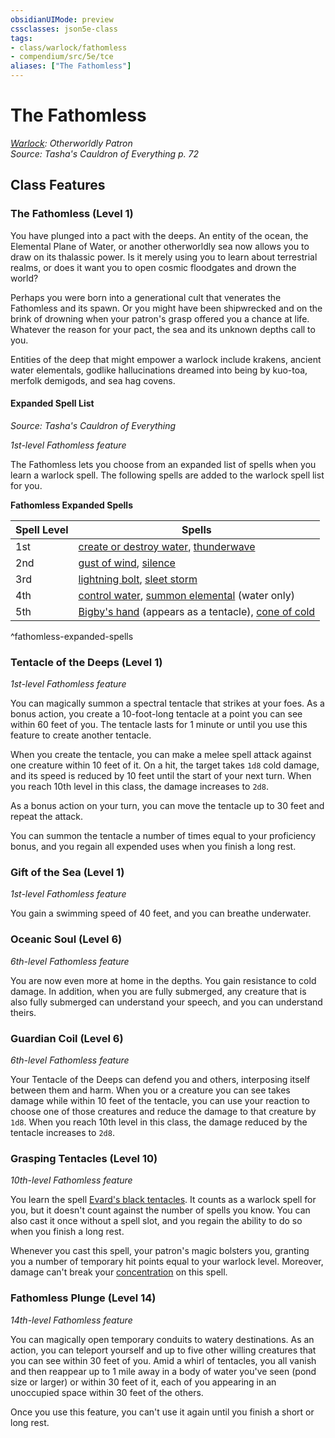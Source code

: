 ```yaml
---
obsidianUIMode: preview
cssclasses: json5e-class
tags:
- class/warlock/fathomless
- compendium/src/5e/tce
aliases: ["The Fathomless"]
---
```

# The Fathomless
*[Warlock](warlock.md): Otherworldly Patron*  
*Source: Tasha's Cauldron of Everything p. 72*  


## Class Features

### The Fathomless (Level 1)

You have plunged into a pact with the deeps. An entity of the ocean, the Elemental Plane of Water, or another otherworldly sea now allows you to draw on its thalassic power. Is it merely using you to learn about terrestrial realms, or does it want you to open cosmic floodgates and drown the world?

Perhaps you were born into a generational cult that venerates the Fathomless and its spawn. Or you might have been shipwrecked and on the brink of drowning when your patron's grasp offered you a chance at life. Whatever the reason for your pact, the sea and its unknown depths call to you.

Entities of the deep that might empower a warlock include krakens, ancient water elementals, godlike hallucinations dreamed into being by kuo-toa, merfolk demigods, and sea hag covens.

#### Expanded Spell List
_Source: Tasha's Cauldron of Everything_

*1st-level Fathomless feature*

The Fathomless lets you choose from an expanded list of spells when you learn a warlock spell. The following spells are added to the warlock spell list for you.

**Fathomless Expanded Spells**

| Spell Level | Spells |
|-------------|--------|
| 1st | [create or destroy water](compendium/spells/create-or-destroy-water.md), [thunderwave](compendium/spells/thunderwave.md) |
| 2nd | [gust of wind](compendium/spells/gust-of-wind.md), [silence](compendium/spells/silence.md) |
| 3rd | [lightning bolt](compendium/spells/lightning-bolt.md), [sleet storm](compendium/spells/sleet-storm.md) |
| 4th | [control water](compendium/spells/control-water.md), [summon elemental](compendium/spells/summon-elemental-tce.md) (water only) |
| 5th | [Bigby's hand](compendium/spells/bigbys-hand.md) (appears as a tentacle), [cone of cold](compendium/spells/cone-of-cold.md) |
^fathomless-expanded-spells

### Tentacle of the Deeps (Level 1)

*1st-level Fathomless feature*

You can magically summon a spectral tentacle that strikes at your foes. As a bonus action, you create a 10-foot-long tentacle at a point you can see within 60 feet of you. The tentacle lasts for 1 minute or until you use this feature to create another tentacle.

When you create the tentacle, you can make a melee spell attack against one creature within 10 feet of it. On a hit, the target takes `1d8` cold damage, and its speed is reduced by 10 feet until the start of your next turn. When you reach 10th level in this class, the damage increases to `2d8`.

As a bonus action on your turn, you can move the tentacle up to 30 feet and repeat the attack.

You can summon the tentacle a number of times equal to your proficiency bonus, and you regain all expended uses when you finish a long rest.

### Gift of the Sea (Level 1)

*1st-level Fathomless feature*

You gain a swimming speed of 40 feet, and you can breathe underwater.

### Oceanic Soul (Level 6)

*6th-level Fathomless feature*

You are now even more at home in the depths. You gain resistance to cold damage. In addition, when you are fully submerged, any creature that is also fully submerged can understand your speech, and you can understand theirs.

### Guardian Coil (Level 6)

*6th-level Fathomless feature*

Your Tentacle of the Deeps can defend you and others, interposing itself between them and harm. When you or a creature you can see takes damage while within 10 feet of the tentacle, you can use your reaction to choose one of those creatures and reduce the damage to that creature by `1d8`. When you reach 10th level in this class, the damage reduced by the tentacle increases to `2d8`.

### Grasping Tentacles (Level 10)

*10th-level Fathomless feature*

You learn the spell [Evard's black tentacles](compendium/spells/evards-black-tentacles.md). It counts as a warlock spell for you, but it doesn't count against the number of spells you know. You can also cast it once without a spell slot, and you regain the ability to do so when you finish a long rest.

Whenever you cast this spell, your patron's magic bolsters you, granting you a number of temporary hit points equal to your warlock level. Moreover, damage can't break your [concentration](_conditions.md#concentration) on this spell.

### Fathomless Plunge (Level 14)

*14th-level Fathomless feature*

You can magically open temporary conduits to watery destinations. As an action, you can teleport yourself and up to five other willing creatures that you can see within 30 feet of you. Amid a whirl of tentacles, you all vanish and then reappear up to 1 mile away in a body of water you've seen (pond size or larger) or within 30 feet of it, each of you appearing in an unoccupied space within 30 feet of the others.

Once you use this feature, you can't use it again until you finish a short or long rest.